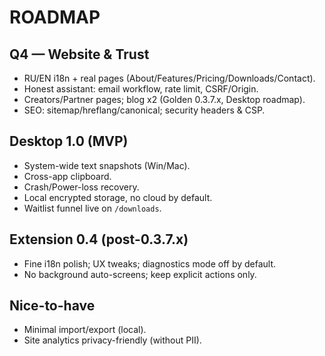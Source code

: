 # ROADMAP

## Q4 — Website & Trust
- RU/EN i18n + real pages (About/Features/Pricing/Downloads/Contact).
- Honest assistant: email workflow, rate limit, CSRF/Origin.
- Creators/Partner pages; blog x2 (Golden 0.3.7.x, Desktop roadmap).
- SEO: sitemap/hreflang/canonical; security headers & CSP.

## Desktop 1.0 (MVP)
- System-wide text snapshots (Win/Mac).
- Cross-app clipboard.
- Crash/Power-loss recovery.
- Local encrypted storage, no cloud by default.
- Waitlist funnel live on `/downloads`.

## Extension 0.4 (post-0.3.7.x)
- Fine i18n polish; UX tweaks; diagnostics mode off by default.
- No background auto-screens; keep explicit actions only.

## Nice-to-have
- Minimal import/export (local).
- Site analytics privacy-friendly (without PII).
